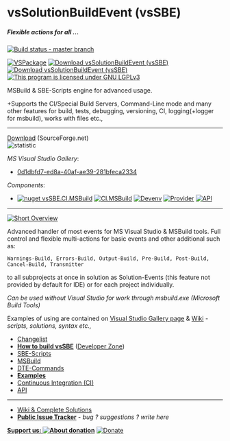 # vsSolutionBuildEvent (vsSBE)

##### Flexible actions for all ...

[![Build status - master branch](https://ci.appveyor.com/api/projects/status/l38xn0j2c5an28e1/branch/master?svg=true)](https://ci.appveyor.com/project/3Fs/vssolutionbuildevent/branch/master)

[![VSPackage](https://img.shields.io/badge/VSPackage-v0.11.4-68217A.svg)](http://visualstudiogallery.msdn.microsoft.com/0d1dbfd7-ed8a-40af-ae39-281bfeca2334/) [![Download vsSolutionBuildEvent (vsSBE)](https://img.shields.io/sourceforge/dm/vssbe.svg)](https://sourceforge.net/projects/vssbe/files/latest/download) [![Download vsSolutionBuildEvent (vsSBE)](https://img.shields.io/sourceforge/dt/vssbe.svg)](https://sourceforge.net/projects/vssbe/files/latest/download) [![This program is licensed under GNU LGPLv3](https://img.shields.io/badge/license-LGPLv3-008033.svg?style=flat-square)](https://bitbucket.org/3F/vssolutionbuildevent/raw/master/LICENSE) 


MSBuild & SBE-Scripts engine for advanced usage. 

+Supports the CI/Special Build Servers, Command-Line mode and many other features for build, tests, debugging, versioning, CI, logging(+logger for msbuild), works with files etc., 

-------
[Download](http://visualstudiogallery.msdn.microsoft.com/0d1dbfd7-ed8a-40af-ae39-281bfeca2334/referral/118151) (SourceForge.net)                    
![statistic](http://vssbe.sourceforge.net/stat/)

*MS Visual Studio Gallery*:

* [0d1dbfd7-ed8a-40af-ae39-281bfeca2334](http://visualstudiogallery.msdn.microsoft.com/0d1dbfd7-ed8a-40af-ae39-281bfeca2334/)

*Components*:

* [![nuget vsSBE.CI.MSBuild](https://img.shields.io/nuget/v/vsSBE.CI.MSBuild.svg)](https://www.nuget.org/packages/vsSBE.CI.MSBuild/) [![CI.MSBuild](https://img.shields.io/badge/CI.MSBuild-v1.1-8080C0.svg?style=flat)](http://sourceforge.net/projects/vssbe/files/CI-Utilities/CI.MSBuild/) [![Devenv](https://img.shields.io/badge/Devenv-v1.1-B5B5D7.svg?style=flat)](http://sourceforge.net/projects/vssbe/files/CI-Utilities/Devenv/)  [![Provider](https://img.shields.io/badge/Provider-v2.0-BAC5C0.svg?style=flat)](https://sourceforge.net/projects/vssbe/files/API/Provider/) [![API](https://img.shields.io/badge/API-v1.1-AFCFBE.svg?style=flat)](https://sourceforge.net/projects/vssbe/files/API/Bridge/)

-------
[![Short Overview](https://bytebucket.org/3F/vssolutionbuildevent/wiki/Resources/examples/overview-youtube.png)](http://youtu.be/FX5GiMX0ulI)

Advanced handler of most events for MS Visual Studio & MSBuild tools. Full control and flexible multi-actions for basic events and other additional such as:

    Warnings-Build, Errors-Build, Output-Build, Pre-Build, Post-Build, Cancel-Build, Transmitter

to all subprojects at once in solution as Solution-Events (this feature not provided by default for IDE) or for each project individually.

*Can be used without Visual Studio for work through msbuild.exe (Microsoft Build Tools)*

Examples of using are contained on [Visual Studio Gallery page](http://visualstudiogallery.msdn.microsoft.com/0d1dbfd7-ed8a-40af-ae39-281bfeca2334/) & [Wiki](https://bitbucket.org/3F/vssolutionbuildevent/wiki) - *scripts, solutions, syntax etc.,*


* [Changelist](https://bitbucket.org/3F/vssolutionbuildevent/raw/master/changelog.txt)
* **[How to build vsSBE](https://bitbucket.org/3F/vssolutionbuildevent/wiki/Developer%20Zone/How%20to%20build)** ([Developer Zone](https://bitbucket.org/3F/vssolutionbuildevent/wiki/Developer%20Zone))
* [SBE-Scripts](https://bitbucket.org/3F/vssolutionbuildevent/wiki/Scripts_&_Commands/SBE-Scripts)
* [MSBuild](https://bitbucket.org/3F/vssolutionbuildevent/wiki/Scripts_&_Commands/MSBuild)
* [DTE-Commands](https://bitbucket.org/3F/vssolutionbuildevent/wiki/Scripts_&_Commands/DTE-Commands)
* **[Examples](https://bitbucket.org/3F/vssolutionbuildevent/wiki/Examples)**
* [Continuous Integration (CI)](https://bitbucket.org/3F/vssolutionbuildevent/wiki/CI)
* [API](https://bitbucket.org/3F/vssolutionbuildevent/wiki/API)

-------
* [Wiki & Complete Solutions](https://bitbucket.org/3F/vssolutionbuildevent/wiki/Home)
* **[Public Issue Tracker](https://bitbucket.org/3F/vssolutionbuildevent/issues)** - *bug ? suggestions ? write here*


**[Support us: ![About donation](https://bytebucket.org/3F/vssolutionbuildevent/raw/master/vsSolutionBuildEvent/Resources/help-16.png)](https://bitbucket.org/3F/vssolutionbuildevent/wiki/Donation)**    [![Donate](https://bytebucket.org/3F/vssolutionbuildevent/raw/master/vsSolutionBuildEvent/Resources/paypal.png)](https://www.paypal.com/cgi-bin/webscr?cmd=_donations&business=P2HRG52AJSA9N&lc=US&item_name=vsSolutionBuildEvent%20%28vsSBE%29%20projects&currency_code=USD&bn=PP%2dDonationsBF%3abtn_donate_SM%2egif%3aNonHosted)